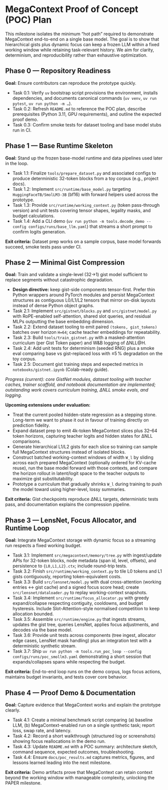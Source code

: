 # MegaContext Proof of Concept (POC) Plan

This milestone isolates the minimum “hot path” required to demonstrate MegaContext end-to-end on a single base model. The goal is to show that hierarchical gists plus dynamic focus can keep a frozen LLM within a fixed working window while retaining task-relevant history. We aim for clarity, determinism, and reproducibility rather than exhaustive optimization.

## Phase 0 — Repository Readiness
**Goal:** Ensure contributors can reproduce the prototype quickly.
- Task 0.1: Verify `uv` bootstrap script provisions the environment, installs dependencies, and documents canonical commands (`uv venv`, `uv run pytest`, `uv run python -m …`).
- Task 0.2: Refresh `README.md` to reference the POC plan, describe prerequisites (Python 3.11, GPU requirements), and outline the expected proof demo.
- Task 0.3: Confirm smoke tests for dataset tooling and base model stubs run in CI.

## Phase 1 — Base Runtime Skeleton
**Goal:** Stand up the frozen base-model runtime and data pipelines used later in the loop.
- Task 1.1: Finalize `tools/prepare_dataset.py` and associated configs to produce deterministic 32-token blocks from a toy corpus (e.g., project docs).
- Task 1.2: Implement `src/runtime/base_model.py` targeting `HuggingFaceTB/SmolLM3-3B` (bf16) with forward helpers used across the prototype.
- Task 1.3: Provide `src/runtime/working_context.py` (token pass-through version) and unit tests covering tensor shapes, legality masks, and budget calculations.
- Task 1.4: Add a CLI demo (`uv run python -m tools.decode_demo --config configs/runs/base_llm.yaml`) that streams a short prompt to confirm logits generation.

**Exit criteria:** Dataset prep works on a sample corpus, base model forwards succeed, smoke tests pass under CI.

## Phase 2 — Minimal Gist Compression
**Goal:** Train and validate a single-level (32→1) gist model sufficient to replace segments without catastrophic degradation.
- **Design directive:** keep gist-side components tensor-first. Prefer thin Python wrappers around PyTorch modules and persist MegaContext structures as contiguous L0/L1/L2 tensors that mirror on-disk layouts instead of dense Python object graphs.
- Task 2.1: Implement `src/gistnet/blocks.py` and `src/gistnet/model.py` with RoPE-enabled self-attention, shared slot queries, and residual MLPs outputting the base embedding dimension.
- Task 2.2: Extend dataset tooling to emit paired `(tokens, gist_tokens)` batches over horizon `H=64`; cache teacher embeddings for repeatability.
- Task 2.3: Build `tools/train_gistnet.py` with a masked-attention curriculum (per Gist Token paper) and W&B logging of ΔNLL@H.
- Task 2.4: Add unit tests for determinism (seeded RNG) plus a smoke eval comparing base vs gist-replaced loss with ≤5 % degradation on the toy corpus.
- Task 2.5: Document gist training steps and expected metrics in `notebooks/gistnet.ipynb` (Colab-ready guide).

*Progress (current): core GistNet modules, dataset tooling with teacher caches, trainer scaffold, and notebook documentation are implemented; outstanding work covers curriculum training, ΔNLL smoke evals, and logging.*

**Upcoming extensions under evaluation:**
- Treat the current pooled hidden-state regression as a stepping stone. Long-term we want to phase it out in favour of training directly on prediction fidelity.
- Expand dataset prep to emit 4k-token MegaContext slices plus 32–64 token horizons, capturing teacher logits and hidden states for ΔNLL comparisons.
- Generate hierarchical L1/L2 gists for each slice so training can sample full MegaContext structures instead of isolated blocks.
- Construct batched working-context windows of width `W_l` by sliding across each prepared MegaContext (optionally ordered for KV-cache reuse), run the base model forward with those contexts, and compare the horizon rollout in latent/logit space to the teacher outputs to maximize gist substitutability.
- Prototype a curriculum that gradually shrinks `W_l` during training to push the model toward using higher-level, lossy summaries.

**Exit criteria:** Gist checkpoints reproduce ΔNLL targets, deterministic tests pass, and documentation explains the compression pipeline.

## Phase 3 — LensNet, Focus Allocator, and Runtime Loop
**Goal:** Integrate MegaContext storage with dynamic focus so a streaming run respects a fixed working budget.
- Task 3.1: Implement `src/megacontext/memory/tree.py` with ingest/update APIs for 32-token blocks, node metadata (span id, level, offsets), and persistence to `{L0,L1,L2}.ctx`; include round-trip tests.
- Task 3.2: Finish `src/runtime/working_context.py` to tile L0 tokens and L1 gists contiguously, reporting token-equivalent costs.
- Task 3.3: Build `src/lensnet/model.py` with dual cross-attention (working entries ↔ gist cache) and a signed focus score head; create `src/lensnet/dataloader.py` to replay working-context snapshots.
- Task 3.4: Implement `src/runtime/focus_allocator.py` with greedy expand/collapse respecting contiguity, cooldowns, and budget hysteresis. Include Slot-Attention-style normalised competition to keep allocation bounded.
- Task 3.5: Assemble `src/runtime/engine.py` that ingests streams, updates the gist tree, queries LensNet, applies focus adjustments, and decodes via the base model.
- Task 3.6: Provide unit tests across components (tree ingest, allocator edge cases, LensNet mask handling) plus an integration test with a deterministic synthetic stream.
- Task 3.7: Ship `uv run python -m tools.run_poc_loop --config configs/runs/poc_smollm3.yaml` demonstrating a short session that expands/collapses spans while respecting the budget.

**Exit criteria:** End-to-end loop runs on the demo corpus, logs focus actions, maintains budget invariants, and tests cover core behavior.

## Phase 4 — Proof Demo & Documentation
**Goal:** Capture evidence that MegaContext works and explain the prototype clearly.
- Task 4.1: Create a minimal benchmark script comparing (a) baseline LLM, (b) MegaContext-enabled run on a single synthetic task; report loss, swap rate, and latency.
- Task 4.2: Record a short walkthrough (structured log or screenshots) showing focus reallocations in the demo run.
- Task 4.3: Update `README.md` with a POC summary: architecture sketch, command sequence, expected outcomes, troubleshooting.
- Task 4.4: Ensure `docs/poc_results.md` captures metrics, figures, and lessons learned leading into the next milestone.

**Exit criteria:** Demo artifacts prove that MegaContext can retain context beyond the working window with manageable complexity, unlocking the PAPER milestone.
